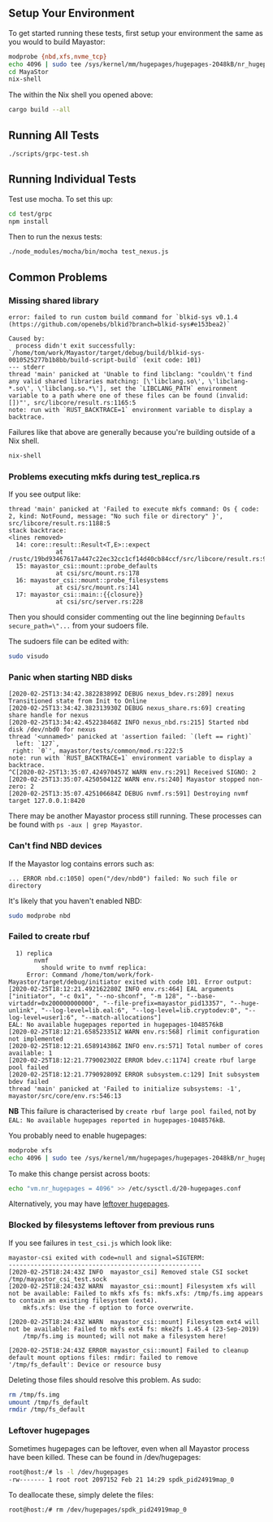 ## Setup Your Environment

To get started running these tests, first setup your environment the same as you would to build Mayastor:

```sh
modprobe {nbd,xfs,nvme_tcp}
echo 4096 | sudo tee /sys/kernel/mm/hugepages/hugepages-2048kB/nr_hugepages
cd MayaStor
nix-shell
```

The within the Nix shell you opened above:
```sh
cargo build --all
```

## Running All Tests

```sh
./scripts/grpc-test.sh
```

## Running Individual Tests

Test use mocha. To set this up:
```sh
cd test/grpc
npm install
```

Then to run the nexus tests:
```sh
./node_modules/mocha/bin/mocha test_nexus.js
```

## Common Problems

### Missing shared library

```
error: failed to run custom build command for `blkid-sys v0.1.4 (https://github.com/openebs/blkid?branch=blkid-sys#e153bea2)`

Caused by:
  process didn't exit successfully: `/home/tom/work/Mayastor/target/debug/build/blkid-sys-0010525277b1b8bb/build-script-build` (exit code: 101)
--- stderr
thread 'main' panicked at 'Unable to find libclang: "couldn\'t find any valid shared libraries matching: [\'libclang.so\', \'libclang-*.so\', \'libclang.so.*\'], set the `LIBCLANG_PATH` environment variable to a path where one of these files can be found (invalid: [])"', src/libcore/result.rs:1165:5
note: run with `RUST_BACKTRACE=1` environment variable to display a backtrace.
```

Failures like that above are generally because you're building outside of a Nix shell.

```sh
nix-shell
```

### Problems executing mkfs during test_replica.rs

If you see output like:
```
thread 'main' panicked at 'Failed to execute mkfs command: Os { code: 2, kind: NotFound, message: "No such file or directory" }', src/libcore/result.rs:1188:5
stack backtrace:
<lines removed>
  14: core::result::Result<T,E>::expect
             at /rustc/19bd93467617a447c22ec32cc1cf14d40cb84ccf/src/libcore/result.rs:983
  15: mayastor_csi::mount::probe_defaults
             at csi/src/mount.rs:178
  16: mayastor_csi::mount::probe_filesystems
             at csi/src/mount.rs:141
  17: mayastor_csi::main::{{closure}}
             at csi/src/server.rs:228

```

Then you should consider commenting out the line beginning `Defaults       secure_path=\"...` from your sudoers file.

The sudoers file can be edited with:
```sh
sudo visudo
```

### Panic when starting NBD disks

```
[2020-02-25T13:34:42.382283899Z DEBUG nexus_bdev.rs:289] nexus Transitioned state from Init to Online
[2020-02-25T13:34:42.382313930Z DEBUG nexus_share.rs:69] creating share handle for nexus
[2020-02-25T13:34:42.452238468Z INFO nexus_nbd.rs:215] Started nbd disk /dev/nbd0 for nexus
thread '<unnamed>' panicked at 'assertion failed: `(left == right)`
  left: `127`,
 right: `0`', mayastor/tests/common/mod.rs:222:5
note: run with `RUST_BACKTRACE=1` environment variable to display a backtrace.
^C[2020-02-25T13:35:07.424970457Z WARN env.rs:291] Received SIGNO: 2
[2020-02-25T13:35:07.425050412Z WARN env.rs:240] Mayastor stopped non-zero: 2
[2020-02-25T13:35:07.425106684Z DEBUG nvmf.rs:591] Destroying nvmf target 127.0.0.1:8420
```

There may be another Mayastor process still running. These processes can be found with `ps -aux | grep Mayastor`.

### Can't find NBD devices

If the Mayastor log contains errors such as:
```
... ERROR nbd.c:1050] open("/dev/nbd0") failed: No such file or directory
```

It's likely that you haven't enabled NBD:
```sh
sudo modprobe nbd
```

### Failed to create rbuf

```
  1) replica
       nvmf
         should write to nvmf replica:
     Error: Command /home/tom/work/fork-Mayastor/target/debug/initiator exited with code 101. Error output: [2020-02-25T18:12:21.492162280Z INFO env.rs:464] EAL arguments ["initiator", "-c 0x1", "--no-shconf", "-m 128", "--base-virtaddr=0x200000000000", "--file-prefix=mayastor_pid13357", "--huge-unlink", "--log-level=lib.eal:6", "--log-level=lib.cryptodev:0", "--log-level=user1:6", "--match-allocations"]
EAL: No available hugepages reported in hugepages-1048576kB
[2020-02-25T18:12:21.658523351Z WARN env.rs:568] rlimit configuration not implemented
[2020-02-25T18:12:21.658914386Z INFO env.rs:571] Total number of cores available: 1
[2020-02-25T18:12:21.779002302Z ERROR bdev.c:1174] create rbuf large pool failed
[2020-02-25T18:12:21.779092809Z ERROR subsystem.c:129] Init subsystem bdev failed
thread 'main' panicked at 'Failed to initialize subsystems: -1', mayastor/src/core/env.rs:546:13
```

**NB** This failure is characterised by `create rbuf large pool failed`, not by `EAL: No available hugepages reported in hugepages-1048576kB`.

You probably need to enable hugepages:
```sh
modprobe xfs
echo 4096 | sudo tee /sys/kernel/mm/hugepages/hugepages-2048kB/nr_hugepages
```

To make this change persist across boots:
```sh
echo "vm.nr_hugepages = 4096" >> /etc/sysctl.d/20-hugepages.conf
```

Alternatively, you may have [leftover hugepages](#leftover-hugepages).

### Blocked by filesystems leftover from previous runs

If you see failures in `test_csi.js` which look like:
```
mayastor-csi exited with code=null and signal=SIGTERM:
-----------------------------------------------------
[2020-02-25T18:24:43Z INFO  mayastor_csi] Removed stale CSI socket /tmp/mayastor_csi_test.sock
[2020-02-25T18:24:43Z WARN  mayastor_csi::mount] Filesystem xfs will not be available: Failed to mkfs xfs fs: mkfs.xfs: /tmp/fs.img appears to contain an existing filesystem (ext4).
    mkfs.xfs: Use the -f option to force overwrite.

[2020-02-25T18:24:43Z WARN  mayastor_csi::mount] Filesystem ext4 will not be available: Failed to mkfs ext4 fs: mke2fs 1.45.4 (23-Sep-2019)
    /tmp/fs.img is mounted; will not make a filesystem here!

[2020-02-25T18:24:43Z ERROR mayastor_csi::mount] Failed to cleanup default mount options files: rmdir: failed to remove '/tmp/fs_default': Device or resource busy
```

Deleting those files should resolve this problem. As sudo:
```sh
rm /tmp/fs.img
umount /tmp/fs_default
rmdir /tmp/fs_default
```

### Leftover hugepages

Sometimes hugepages can be leftover, even when all Mayastor process have been killed. These can be found in /dev/hugepages:
```sh
root@host:/# ls -l /dev/hugepages
-rw------- 1 root root 2097152 Feb 21 14:29 spdk_pid24919map_0
```

To deallocate these, simply delete the files:
```sh
root@host:/# rm /dev/hugepages/spdk_pid24919map_0
```
